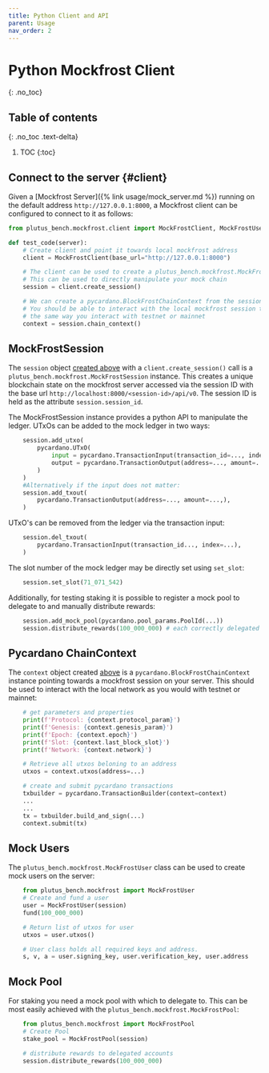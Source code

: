 ```yaml
---
title: Python Client and API 
parent: Usage
nav_order: 2
---
```


# Python Mockfrost Client 
{: .no_toc}

## Table of contents
{: .no_toc .text-delta}

1. TOC
{:toc}

## Connect to the server {#client}
Given a [Mockfrost Server]({% link usage/mock_server.md %}) running on the default address `http://127.0.0.1:8000`, a Mockfrost client can be configured to connect to it as follows:
```python
from plutus_bench.mockfrost.client import MockFrostClient, MockFrostUser

def test_code(server):
    # Create client and point it towards local mockfrost address
    client = MockFrostClient(base_url="http://127.0.0.1:8000")

    # The client can be used to create a plutus_bench.mockfrost.MockFrostSession
    # This can be used to directly manipulate your mock chain
    session = client.create_session() 

    # We can create a pycardano.BlockFrostChainContext from the session.
    # You should be able to interact with the local mockfrost session though the chain context 
    # the same way you interact with testnet or mainnet
    context = session.chain_context() 
```

## MockFrostSession
The `session` object [created above](#client) with a `client.create_session()` call is a `plutus_bench.mockfrost.MockFrostSession` instance.
This creates a unique blockchain state on the mockfrost server accessed via the session ID with the base url `http://localhost:8000/<session-id>/api/v0`.
The session ID is held as the attribute `session.session_id`.

The MockFrostSession instance provides a python API to manipulate the ledger.
UTxOs can be added to the mock ledger in two ways:
```python
    session.add_utxo(
        pycardano.UTxO(
            input = pycardano.TransactionInput(transaction_id=..., index=...),
            output = pycardano.TransactionOutput(address=..., amount=...),
        )
    )
    #Alternatively if the input does not matter:
    session.add_txout(
        pycardano.TransactionOutput(address=..., amount=...,),
    )
```

UTxO's can be removed from the ledger via the transaction input:
```python
    session.del_txout(
        pycardano.TransactionInput(transaction_id..., index=...),
    )
```

The slot number of the mock ledger may be directly set using `set_slot`:
```python
    session.set_slot(71_071_542)
```

Additionally, for testing staking it is possible to register a mock pool to delegate to and manually distribute rewards:
```python
    session.add_mock_pool(pycardano.pool_params.PoolId(...))
    session.distribute_rewards(100_000_000) # each correctly delegated account receives this reward
```






## Pycardano ChainContext

The `context` object created [above](#client) is a `pycardano.BlockFrostChainContext` instance pointing towards a mockfrost session on your server.
This should be used to interact with the local network as you would with testnet or mainnet: 
```python
    # get parameters and properties
    print(f'Protocol: {context.protocol_param}')
    print(f'Genesis: {context.genesis_param}')
    print(f'Epoch: {context.epoch}')
    print(f'Slot: {context.last_block_slot}')
    print(f'Network: {context.network}')

    # Retrieve all utxos beloning to an address
    utxos = context.utxos(address=...)

    # create and submit pycardano transactions
    txbuilder = pycardano.TransactionBuilder(context=context)
    ... 
    ... 
    tx = txbuilder.build_and_sign(...)
    context.submit(tx)
```

## Mock Users

The `plutus_bench.mockfrost.MockFrostUser` class can be used to create mock users on the server:

```python
    from plutus_bench.mockfrost import MockFrostUser
    # Create and fund a user
    user = MockFrostUser(session)
    fund(100_000_000)

    # Return list of utxos for user
    utxos = user.utxos()

    # User class holds all required keys and address.
    s, v, a = user.signing_key, user.verification_key, user.address
```

## Mock Pool
For staking you need a mock pool with which to delegate to. This can be most easily achieved with the `plutus_bench.mockfrost.MockFrostPool`:
```python
    from plutus_bench.mockfrost import MockFrostPool
    # Create Pool
    stake_pool = MockFrostPool(session)

    # distribute rewards to delegated accounts
    session.distribute_rewards(100_000_000)



